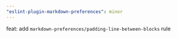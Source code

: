 ```yaml
---
"eslint-plugin-markdown-preferences": minor
---
```


feat: add `markdown-preferences/padding-line-between-blocks` rule
